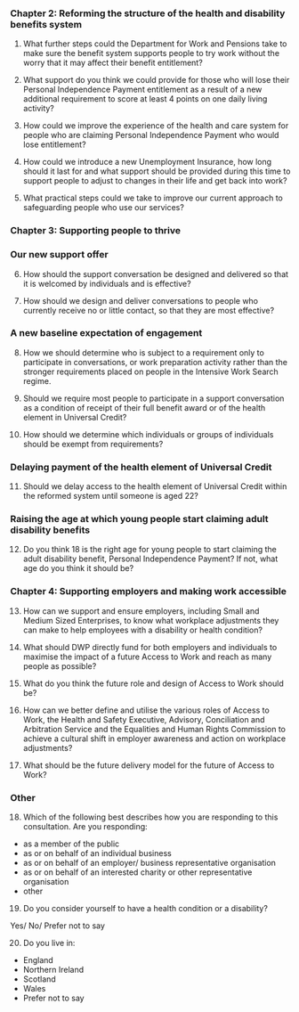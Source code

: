 ### **Chapter 2: Reforming the structure of the health and disability benefits system**

1. What further steps could the Department for Work and Pensions take to make sure the benefit system supports people to try work without the worry that it may affect their benefit entitlement?

2. What support do you think we could provide for those who will lose their Personal Independence Payment entitlement as a result of a new additional requirement to score at least 4 points on one daily living activity?

3. How could we improve the experience of the health and care system for people who are claiming Personal Independence Payment who would lose entitlement?

4. How could we introduce a new Unemployment Insurance, how long should it last for and what support should be provided during this time to support people to adjust to changes in their life and get back into work?

5. What practical steps could we take to improve our current approach to safeguarding people who use our services?

### **Chapter 3: Supporting people to thrive**

### **Our new support offer**

6. How should the support conversation be designed and delivered so that it is welcomed by individuals and is effective?

7. How should we design and deliver conversations to people who currently receive no or little contact, so that they are most effective?

### **A new baseline expectation of engagement**

8. How we should determine who is subject to a requirement only to participate in conversations, or work preparation activity rather than the stronger requirements placed on people in the Intensive Work Search regime.

9. Should we require most people to participate in a support conversation as a condition of receipt of their full benefit award or of the health element in Universal Credit?

10. How should we determine which individuals or groups of individuals should be exempt from requirements?

### **Delaying payment of the health element of Universal Credit**

11. Should we delay access to the health element of Universal Credit within the reformed system until someone is aged 22?

### **Raising the age at which young people start claiming adult disability benefits**

12. Do you think 18 is the right age for young people to start claiming the adult disability benefit, Personal Independence Payment? If not, what age do you think it should be?

### **Chapter 4: Supporting employers and making work accessible**

13. How can we support and ensure employers, including Small and Medium Sized Enterprises, to know what workplace adjustments they can make to help employees with a disability or health condition?

14. What should DWP directly fund for both employers and individuals to maximise the impact of a future Access to Work and reach as many people as possible?

15. What do you think the future role and design of Access to Work should be?

16. How can we better define and utilise the various roles of Access to Work, the Health and Safety Executive, Advisory, Conciliation and Arbitration Service and the Equalities and Human Rights Commission to achieve a cultural shift in employer awareness and action on workplace adjustments?

17. What should be the future delivery model for the future of Access to Work?

### **Other**

18. Which of the following best describes how you are responding to this consultation. Are you responding:

- as a member of the public
- as or on behalf of an individual business
- as or on behalf of an employer/ business representative organisation
- as or on behalf of an interested charity or other representative organisation
- other

19. Do you consider yourself to have a health condition or a disability?

Yes/ No/ Prefer not to say

20. Do you live in:

- England
- Northern Ireland
- Scotland
- Wales
- Prefer not to say
